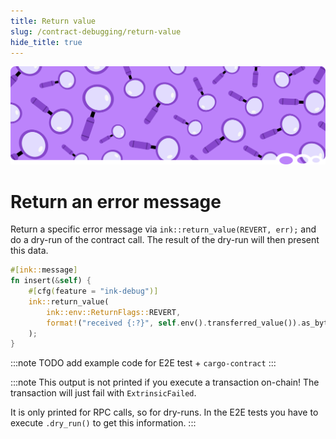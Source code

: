 ```yaml
---
title: Return value
slug: /contract-debugging/return-value
hide_title: true
---
```


![Magnifying Glass Title Picture](/img/title/magnifying-glass.svg)

# Return an error message
Return a specific error message via `ink::return_value(REVERT, err);`
and do a dry-run of the contract call. The result of the dry-run will
then present this data.

```rust
#[ink::message]
fn insert(&self) {
    #[cfg(feature = "ink-debug")]
    ink::return_value(
        ink::env::ReturnFlags::REVERT,
        format!("received {:?}", self.env().transferred_value()).as_bytes();
    );
}
```

:::note
TODO add example code for E2E test + `cargo-contract`
:::

:::note
This output is not printed if you execute a transaction on-chain!
The transaction will just fail with `ExtrinsicFailed`.

It is only printed for RPC calls, so for dry-runs.
In the E2E tests you have to execute `.dry_run()` to get
this information.
:::

